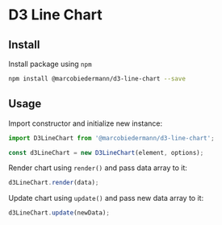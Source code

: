 # D3 Line Chart

## Install

Install package using `npm`

```bash
npm install @marcobiedermann/d3-line-chart --save
```

## Usage

Import constructor and initialize new instance:

```js
import D3LineChart from '@marcobiedermann/d3-line-chart';

const d3LineChart = new D3LineChart(element, options);
```

Render chart using `render()` and pass data array to it:

```js
d3LineChart.render(data);
```

Update chart using `update()` and pass new data array to it:

```js
d3LineChart.update(newData);
```
